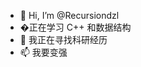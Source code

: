 - 👋 Hi, I’m @Recursiondzl
- �正在学习 C++ 和数据结构
- 💞️ 我正在寻找科研经历
- 📫 我要变强
<!---
Recursiondzl/Recursiondzl is a ✨ special ✨ repository because its `README.md` (this file) appears on your GitHub profile.
You can click the Preview link to take a look at your changes.
--->

